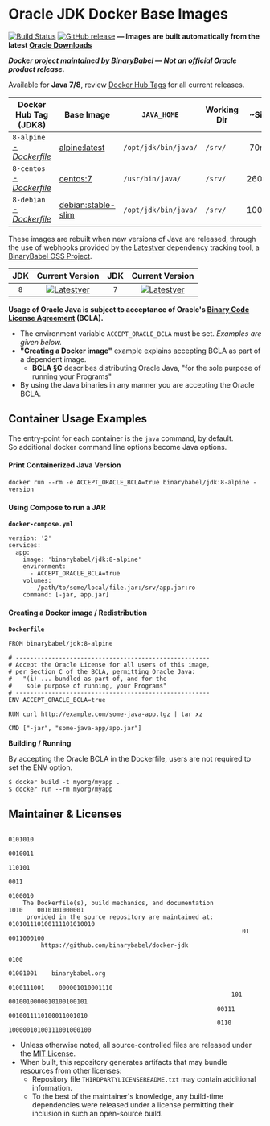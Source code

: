 # Oracle JDK Docker Base Images

[![Build Status](https://travis-ci.org/binarybabel/docker-jdk.svg?branch=master)](https://travis-ci.org/binarybabel/docker-jdk) [![GitHub release](https://img.shields.io/github/tag/binarybabel/docker-jdk.svg)](https://hub.docker.com/r/binarybabel/oracle-jdk/tags/) **— Images are built automatically from the latest [Oracle Downloads](http://www.oracle.com/technetwork/java/javase/downloads/)**

**_Docker project maintained by BinaryBabel — Not an official Oracle product release._**

Available for **Java 7/8**, review [Docker Hub Tags](https://hub.docker.com/r/binarybabel/oracle-jdk/tags/) for all current releases.

| Docker Hub Tag (JDK8) | Base Image | `JAVA_HOME` | Working Dir | ~Size  |
| ----------------------- | ---------- | ----------- | ----------- | :---: |
| `8-alpine` _[-Dockerfile](https://github.com/binarybabel/docker-jdk/blob/master/src/alpine.Dockerfile)_ | [alpine:latest](https://hub.docker.com/_/alpine/) | `/opt/jdk/bin/java/` | `/srv/` | 70mb |
| `8-centos` _[-Dockerfile](https://github.com/binarybabel/docker-jdk/blob/master/src/centos.Dockerfile)_ | [centos:7](https://hub.docker.com/_/centos/) | `/usr/bin/java/` | `/srv/` | 260mb |
| `8-debian` _[-Dockerfile](https://github.com/binarybabel/docker-jdk/blob/master/src/debian.Dockerfile)_ | [debian:stable-slim](https://hub.docker.com/_/debian/) | `/opt/jdk/bin/java/` | `/srv/` | 100mb |

These images are rebuilt when new versions of Java are released, through the use of webhooks provided by the [Latestver](https://lv.binarybabel.org) dependency tracking tool, a [BinaryBabel OSS Project](https://github.com/binarybabel/latestver).

|  JDK  | Current Version |  JDK  | Current Version |
| :---: | :-------------: | :---: | :-------------: |
| `8` | [![Latestver](https://lv.binarybabel.org/catalog-api/java/jdk8.svg?v=8u141-b15)](https://lv.binarybabel.org/catalog/java/jdk8) | `7` | [![Latestver](https://lv.binarybabel.org/catalog-api/java/jdk7.svg?v=7u80-b15)](https://lv.binarybabel.org/catalog/java/jdk7) |

**Usage of Oracle Java is subject to acceptance of Oracle's [Binary Code License Agreement](http://www.oracle.com/technetwork/java/javase/terms/license/index.html) (BCLA).**

  + The environment variable `ACCEPT_ORACLE_BCLA` must be set. _Examples are given below._
  + **"Creating a Docker image"** example explains accepting BCLA as part of a dependent image.
    - **BCLA §C** describes distributing Oracle Java, "for the sole purpose of running your Programs"
  + By using the Java binaries in any manner you are accepting the Oracle BCLA.

## Container Usage Examples

The entry-point for each container is the `java` command, by default.  
So additional docker command line options become Java options.

#### Print Containerized Java Version

    docker run --rm -e ACCEPT_ORACLE_BCLA=true binarybabel/jdk:8-alpine -version

#### Using Compose to run a JAR

**`docker-compose.yml`**

    version: '2'
    services:
      app:
        image: 'binarybabel/jdk:8-alpine'
        environment:
          - ACCEPT_ORACLE_BCLA=true
        volumes:
          - /path/to/some/local/file.jar:/srv/app.jar:ro
        command: [-jar, app.jar]

#### Creating a Docker image / Redistribution

**`Dockerfile`**

    FROM binarybabel/jdk:8-alpine

    # ------------------------------------------------------
    # Accept the Oracle License for all users of this image,
    # per Section C of the BCLA, permitting Oracle Java:
    #   "(i) ... bundled as part of, and for the
    #    sole purpose of running, your Programs"
    # ------------------------------------------------------
    ENV ACCEPT_ORACLE_BCLA=true

    RUN curl http://example.com/some-java-app.tgz | tar xz

    CMD ["-jar", "some-java-app/app.jar"]

**Building / Running**

By accepting the Oracle BCLA in the Dockerfile, users are not required to set the ENV option.

    $ docker build -t myorg/myapp .
    $ docker run --rm myorg/myapp

## Maintainer & Licenses

                                                                                  0101010
                                                                               0010011
                                                                             110101
                                                                           0011
                                                                                    0100010
        The Dockerfile(s), build mechanics, and documentation          1010    0010101000001
         provided in the source repository are maintained at:         010101110100111101010010
                                                                     01     0011000100
             https://github.com/binarybabel/docker-jdk
                                                                       0100
                                                                    01001001    binarybabel.org
                                                                   0100111001    000001010001110
                                                                  101       0010010000010100100101
                                                              00111          0010011110100011001010
                                                              0110            10000010100111001000100

* Unless otherwise noted, all source-controlled files are released under the [MIT License](https://opensource.org/licenses/MIT).
* When built, this repository generates artifacts that may bundle resources from other licenses:
  * Repository file `THIRDPARTYLICENSEREADME.txt` may contain additional information.
  * To the best of the maintainer's knowledge, any build-time dependencies were released under a license permitting their inclusion in such an open-source build.
